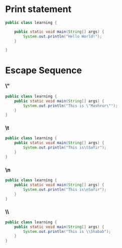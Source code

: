# Print statement
```Java
public class learning {

    public static void main(String[] args) {
        System.out.println("Hello World!");
    }

}
```


# Escape Sequence
### \\"
```java
public class learning {
    public static void main(String[] args) {
        System.out.println("This is \"Mashrur\"");
    }
}
```

### \\t
```java
public class learning {
    public static void main(String[] args) {
        System.out.println("This is\tSafir");
    }
}
```

### \\n
```java
public class learning {
    public static void main(String[] args) {
        System.out.println("This is\nSafir");
    }
}
```

### \\\
```java
public class learning {
    public static void main(String[] args) {
        System.out.println("This is \\Shabab");
    }
}
```
